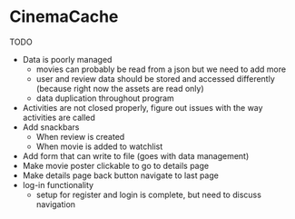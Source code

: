 # CinemaCache

TODO
- Data is poorly managed
  - movies can probably be read from a json but we need to add more
  - user and review data should be stored and accessed differently (because right now the assets are read only)
  - data duplication throughout program
- Activities are not closed properly, figure out issues with the way activities are called
- Add snackbars
  - When review is created
  - When movie is added to watchlist
- Add form that can write to file (goes with data management)
- Make movie poster clickable to go to details page
- Make details page back button navigate to last page
- log-in functionality
  - setup for register and login is complete, but need to discuss navigation



  
